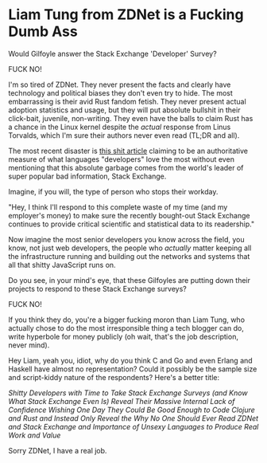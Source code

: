 # Liam Tung from ZDNet is a Fucking Dumb Ass

Would Gilfoyle answer the Stack Exchange 'Developer' Survey?

FUCK NO!

I'm so tired of ZDNet. They never present the facts and clearly have
technology and political biases they don't even try to hide. The most
embarrassing is their avid Rust fandom fetish. They never present actual
adoption statistics and usage, but they will put absolute bullshit in
their click-bait, juvenile, non-writing. They even have the balls to
claim Rust has a chance in the Linux kernel despite the *actual*
response from Linus Torvalds, which I'm sure their authors never even
read (TL;DR and all).

The most recent disaster is [this shit article] claiming to be an
authoritative measure of what languages "developers" love the most
without even mentioning that this absolute garbage comes from the
world's leader of super popular bad information, Stack Exchange.

Imagine, if you will, the type of person who stops their workday.

"Hey, I think I'll respond to this complete waste of my time (and my
employer's money) to make sure the recently bought-out Stack Exchange
continues to provide critical scientific and statistical data to its
readership." 

Now imagine the most senior developers you know across the field, you
know, not just web developers, the people who *actually* matter keeping
all the infrastructure running and building out the networks and systems
that all that shitty JavaScript runs on. 

Do you see, in your mind's eye, that these Gilfoyles are putting down
their projects to respond to these Stack Exchange surveys?

FUCK NO!

If you think they do, you're a bigger fucking moron than Liam Tung, who
actually chose to do the most irresponsible thing a tech blogger can do,
write hyperbole for money publicly (oh wait, that's the job description,
never mind).

Hey Liam, yeah you, idiot, why do you think C and Go and even Erlang and
Haskell have almost no representation? Could it possibly be the sample
size and script-kiddy nature of the respondents? Here's a better title:

*Shitty Developers with Time to Take Stack Exchange Surveys (and Know
What Stack Exchange Even Is) Reveal Their Massive Internal Lack of
Confidence Wishing One Day They Could Be Good Enough to Code Clojure and
Rust and Instead Only Reveal the Why No One Should Ever Read ZDNet and
Stack Exchange and Importance of Unsexy Languages to Produce Real Work
and Value*

Sorry ZDNet, I have a real job.

[this shit article]: <https://www.zdnet.com/article/developers-reveal-their-most-loved-programming-language-and-the-ones-they-dread-using/>

